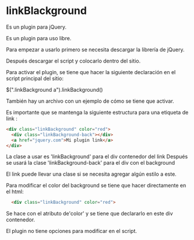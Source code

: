 # linkBlackground
Es un plugin para jQuery.

Es un plugin para uso libre.

Para empezar a usarlo primero se necesita descargar la librería de jQuery.

Después descargar el script y colocarlo dentro del sitio.

Para activar el plugin, se tiene que hacer la siguiente declaración en el script principal del sitio:
  
  $(".linkBackground a").linkBackground()

También hay un archivo con un ejemplo de cómo se tiene que activar.


Es importante que se mantenga la siguiente estructura para una etiqueta de link <a/>:
  ```html
  <div class="linkBackground" color="red">
    <div class="linkBackground-back"></div>
    <a href="jquery.com">Mi plugin link</a>
  </div>
  ```
  La clase a usar es 'linkBackground' para el div contenedor del link
  Después se usará la clase 'linkBackground-back' para el div con el background
  
  El link puede llevar una clase si se necesita agregar algún estilo a este.
  
  Para modificar el color del background se tiene que hacer directamente en el html:
  ```html
    <div class="linkBackground" color="red">
  ```
  Se hace con el atributo de'color' y se tiene que declararlo en este div contenedor.
  
El plugin no tiene opciones para modificar en el script. 




